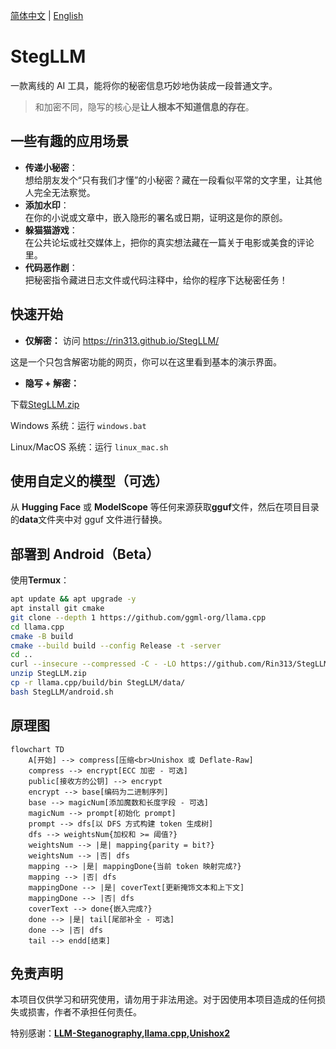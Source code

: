[简体中文](README.md) | [English](README_en.md)

# StegLLM

一款离线的 AI 工具，能将你的秘密信息巧妙地伪装成一段普通文字。
> 和加密不同，隐写的核心是**让人根本不知道信息的存在**。

## 一些有趣的应用场景

- **传递小秘密**：  
  想给朋友发个“只有我们才懂”的小秘密？藏在一段看似平常的文字里，让其他人完全无法察觉。
- **添加水印**：  
  在你的小说或文章中，嵌入隐形的署名或日期，证明这是你的原创。
- **躲猫猫游戏**：  
  在公共论坛或社交媒体上，把你的真实想法藏在一篇关于电影或美食的评论里。
- **代码恶作剧**：  
  把秘密指令藏进日志文件或代码注释中，给你的程序下达秘密任务！

## 快速开始
- **仅解密：** 访问 https://rin313.github.io/StegLLM/

这是一个只包含解密功能的网页，你可以在这里看到基本的演示界面。

- **隐写 + 解密：**

下载[StegLLM.zip](https://github.com/Rin313/StegLLM/releases)

Windows 系统：运行 `windows.bat`

Linux/MacOS 系统：运行 `linux_mac.sh`

## 使用自定义的模型（可选）

从 **Hugging Face** 或 **ModelScope** 等任何来源获取**gguf**文件，然后在项目目录的**data**文件夹中对 gguf 文件进行替换。

## 部署到 Android（Beta）

使用**Termux**：

```sh
apt update && apt upgrade -y
apt install git cmake
git clone --depth 1 https://github.com/ggml-org/llama.cpp
cd llama.cpp
cmake -B build
cmake --build build --config Release -t -server
cd ..
curl --insecure --compressed -C - -LO https://github.com/Rin313/StegLLM/releases/download/v1.3.0/StegLLM.zip
unzip StegLLM.zip
cp -r llama.cpp/build/bin StegLLM/data/
bash StegLLM/android.sh
```

## 原理图

```mermaid
flowchart TD
    A[开始] --> compress[压缩<br>Unishox 或 Deflate-Raw]
    compress --> encrypt[ECC 加密 - 可选]
    public[接收方的公钥] --> encrypt
    encrypt --> base[编码为二进制序列]
    base --> magicNum[添加魔数和长度字段 - 可选]
    magicNum --> prompt[初始化 prompt]
    prompt --> dfs[以 DFS 方式构建 token 生成树]
    dfs --> weightsNum{加权和 >= 阈值?}
    weightsNum --> |是| mapping{parity = bit?}
    weightsNum --> |否| dfs
    mapping --> |是| mappingDone{当前 token 映射完成?}
    mapping --> |否| dfs
    mappingDone --> |是| coverText[更新掩饰文本和上下文]
    mappingDone --> |否| dfs
    coverText --> done{嵌入完成?}
    done --> |是| tail[尾部补全 - 可选]
    done --> |否| dfs
    tail --> endd[结束]
```

## 免责声明

本项目仅供学习和研究使用，请勿用于非法用途。对于因使用本项目造成的任何损失或损害，作者不承担任何责任。

特别感谢：**[LLM-Steganography](https://github.com/HighDoping/LLM-Steganography/),[llama.cpp](https://github.com/ggml-org/llama.cpp),[Unishox2](https://github.com/siara-cc/Unishox2)**
